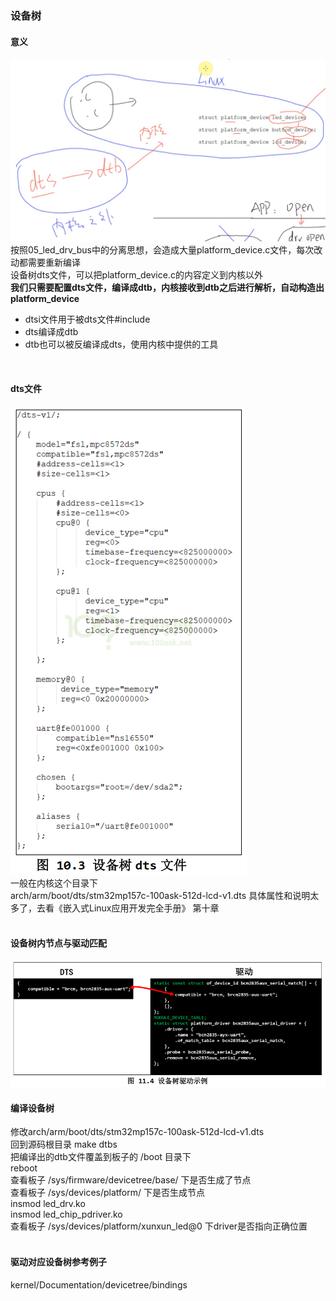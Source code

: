 ### 设备树
#### 意义
![](pic/20221205155608.png)  
按照05_led_drv_bus中的分离思想，会造成大量platform_device.c文件，每次改动都需要重新编译  
设备树dts文件，可以把platform_device.c的内容定义到内核以外      
**我们只需要配置dts文件，编译成dtb，内核接收到dtb之后进行解析，自动构造出platform_device**    
* dtsi文件用于被dts文件#include  
* dts编译成dtb  
* dtb也可以被反编译成dts，使用内核中提供的工具  
<br>

#### dts文件
![](pic/20221206182517.png)  
一般在内核这个目录下  
arch/arm/boot/dts/stm32mp157c-100ask-512d-lcd-v1.dts
具体属性和说明太多了，去看《嵌入式Linux应用开发完全手册》 第十章  
<br>


#### 设备树内节点与驱动匹配
![](pic/20221207101606.png)  


#### 编译设备树
修改arch/arm/boot/dts/stm32mp157c-100ask-512d-lcd-v1.dts    
回到源码根目录 make dtbs  
把编译出的dtb文件覆盖到板子的 /boot 目录下  
reboot  
查看板子 /sys/firmware/devicetree/base/  下是否生成了节点  
查看板子 /sys/devices/platform/ 下是否生成节点  
insmod led_drv.ko  
insmod led_chip_pdriver.ko  
查看板子 /sys/devices/platform/xunxun_led@0 下driver是否指向正确位置  
<br>

#### 驱动对应设备树参考例子
kernel/Documentation/devicetree/bindings  



